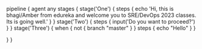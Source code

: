 pipeline {
         agent any
         stages {
                 stage('One') {
                 steps {
                     echo 'Hi, this is bhagi/Amber from edureka and welcome you to SRE/DevOps 2023 classes. Its is going well.'
                 }
                 }
                 stage('Two') {
                 steps {
                    input('Do you want to proceed?')
                 }
                 }
                 stage('Three') {
                 when {
                       not {
                            branch "master"
                       }
                 }
                 steps {
                       echo "Hello"
                 }
                 }
             
}
}
